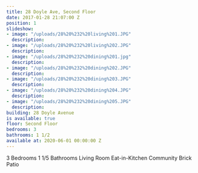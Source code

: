 ```yaml
---
title: 28 Doyle Ave, Second Floor
date: 2017-01-28 21:07:00 Z
position: 1
slideshow:
- image: "/uploads/28%20%232%20living%201.JPG"
  description: 
- image: "/uploads/28%20%232%20living%202.JPG"
  description: 
- image: "/uploads/28%20%232%20dining%201.jpg"
  description: 
- image: "/uploads/28%20%232%20dining%202.JPG"
  description: 
- image: "/uploads/28%20%232%20dining%203.JPG"
  description: 
- image: "/uploads/28%20%232%20dining%204.JPG"
  description: 
- image: "/uploads/28%20%232%20dining%205.JPG"
  description: 
building: 28 Doyle Avenue
is available: true
floor: Second Floor
bedrooms: 3
bathrooms: 1 1/2
available at: 2020-06-01 00:00:00 Z
---
```


3 Bedrooms
1 1/5 Bathrooms
Living Room
Eat-in-Kitchen
Community Brick Patio
